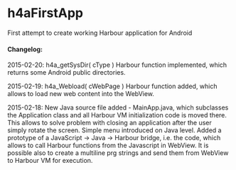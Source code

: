 # h4aFirstApp
First attempt to create working Harbour application for Android


#### Changelog:

2015-02-20:  h4a_getSysDir( cType ) Harbour function implemented, which returns some
   Android public directories.

2015-02-19:  h4a_Webload( cWebPage ) Harbour function added, which allows to load
   new web content into the WebView.

2015-02-18:  New Java source file added - MainApp.java, which subclasses the
   Application class and all Harbour VM initialization code is moved there.
   This allows to solve problem with closing an application after the user
   simply rotate the screen.
             Simple menu introduced on Java level.
             Added a prototype of a JavaScript -> Java -> Harbour bridge, i.e.
   the code, which allows to call Harbour functions from the Javascript in WebView.
   It is possible also to create a multiline prg strings and send them from WebView
   to Harbour VM for execution.